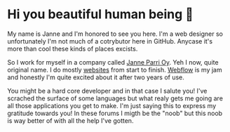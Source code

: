 <h1>Hi you beautiful human being 👋</h1>

<p>My name is Janne and I'm honored to see you here. I'm a web designer so unfortunately I'm not much of a cotrybutor here in GitHub. Anycase it's more than cool these kinds of places excists.</p>
<p>So I work for myself in a company called <a href="https://www.janneparri.fi">Janne Parri Oy</a>. Yeh I now, quite original name. I do mostly <a href="https://www.janneparri.fi/nettisivut-yritykselle">websites</a> from start to finish. <a href="https://www.janneparri.fi/webflow-sivut">Webflow</a> is my jam and honestly I'm quite excited about it after two years of use.</p>
<p>You might be a hard core developer and in that case I salute you! I've scrached the surface of some languages but what realy gets me going are all those applications you get to make. I'm just saying this to express my gratitude towards you! In these forums I migth be the "noob" but this noob is way better of with all the help I've gotten.</p>
